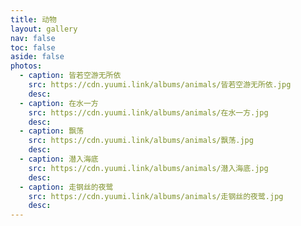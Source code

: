 ```yaml
---
title: 动物
layout: gallery
nav: false
toc: false
aside: false
photos:
  - caption: 皆若空游无所依
    src: https://cdn.yuumi.link/albums/animals/皆若空游无所依.jpg
    desc: 
  - caption: 在水一方
    src: https://cdn.yuumi.link/albums/animals/在水一方.jpg
    desc: 
  - caption: 飘荡
    src: https://cdn.yuumi.link/albums/animals/飘荡.jpg
    desc: 
  - caption: 潜入海底
    src: https://cdn.yuumi.link/albums/animals/潜入海底.jpg
    desc: 
  - caption: 走钢丝的夜鹭
    src: https://cdn.yuumi.link/albums/animals/走钢丝的夜鹭.jpg
    desc: 
---
```

